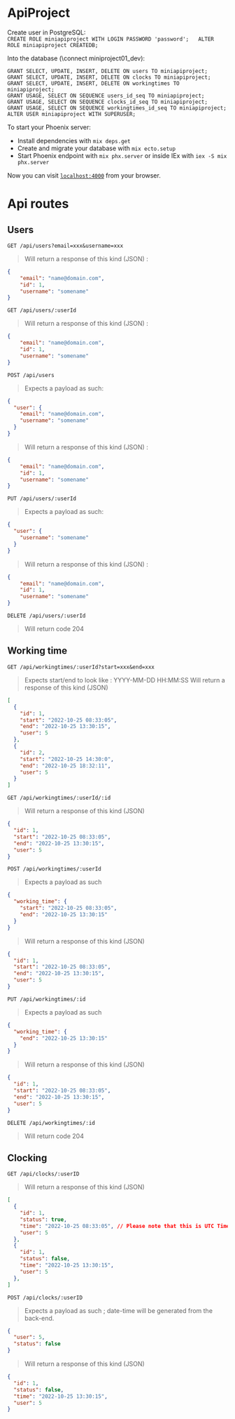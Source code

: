 # ApiProject

Create user in PostgreSQL:  
  ``CREATE ROLE miniapiproject WITH LOGIN PASSWORD 'password';  
  ALTER ROLE miniapiproject CREATEDB;
  ``

Into the database (\connect miniproject01_dev):
```
GRANT SELECT, UPDATE, INSERT, DELETE ON users TO miniapiproject;
GRANT SELECT, UPDATE, INSERT, DELETE ON clocks TO miniapiproject;
GRANT SELECT, UPDATE, INSERT, DELETE ON workingtimes TO miniapiproject;
GRANT USAGE, SELECT ON SEQUENCE users_id_seq TO miniapiproject;
GRANT USAGE, SELECT ON SEQUENCE clocks_id_seq TO miniapiproject;
GRANT USAGE, SELECT ON SEQUENCE workingtimes_id_seq TO miniapiproject;
ALTER USER miniapiproject WITH SUPERUSER;
```


To start your Phoenix server:

  * Install dependencies with `mix deps.get`
  * Create and migrate your database with `mix ecto.setup`
  * Start Phoenix endpoint with `mix phx.server` or inside IEx with `iex -S mix phx.server`

Now you can visit [`localhost:4000`](http://localhost:4000) from your browser.

# Api routes
## Users
``GET /api/users?email=xxx&username=xxx``
> Will return a response of this kind (JSON) :
```json
{
    "email": "name@domain.com",
    "id": 1,
    "username": "somename"
}
```

``GET /api/users/:userId``
> Will return a response of this kind (JSON) : 
```json
{
    "email": "name@domain.com",
    "id": 1,
    "username": "somename"
}
```

``POST /api/users``
> Expects a payload as such: 
```json
{
  "user": {
    "email": "name@domain.com",
    "username": "somename"
  }
}
```
> Will return a response of this kind (JSON) : 
```json
{
    "email": "name@domain.com",
    "id": 1,
    "username": "somename"
}
```

``PUT /api/users/:userId``
> Expects a payload as such: 
```json
{
  "user": {
    "username": "somename"
  }
}
```
> Will return a response of this kind (JSON) : 
```json
{
    "email": "name@domain.com",
    "id": 1,
    "username": "somename"
}
```

``DELETE /api/users/:userId``
> Will return code 204

## Working time
``GET /api/workingtimes/:userId?start=xxx&end=xxx``
> Expects start/end to look like : YYYY-MM-DD HH:MM:SS
> Will return a response of this kind (JSON)
```json
[
  {
    "id": 1,
    "start": "2022-10-25 08:33:05",
    "end": "2022-10-25 13:30:15",
    "user": 5
  },
  {
    "id": 2,
    "start": "2022-10-25 14:30:0",
    "end": "2022-10-25 18:32:11",
    "user": 5
  }
]


```

``GET /api/workingtimes/:userId/:id``
> Will return a response of this kind (JSON)
```json
{  
  "id": 1,
  "start": "2022-10-25 08:33:05",
  "end": "2022-10-25 13:30:15",
  "user": 5
}
```

``POST /api/workingtimes/:userId`` 
> Expects a payload as such  
```json
{
  "working_time": {
    "start": "2022-10-25 08:33:05",
    "end": "2022-10-25 13:30:15"
  }
}
```
> Will return a response of this kind (JSON)
```json
{
  "id": 1,
  "start": "2022-10-25 08:33:05",
  "end": "2022-10-25 13:30:15",
  "user": 5
}
```

``PUT /api/workingtimes/:id ``  
> Expects a payload as such  
```json
{
  "working_time": {
    "end": "2022-10-25 13:30:15"
  }
}
```
> Will return a response of this kind (JSON)
```json
{
  "id": 1,
  "start": "2022-10-25 08:33:05",
  "end": "2022-10-25 13:30:15",
  "user": 5
}
```

``DELETE /api/workingtimes/:id ``  
> Will return code 204


## Clocking
``GET /api/clocks/:userID``
> Will return a response of this kind (JSON)
```json
[
  {
    "id": 1,
    "status": true,
    "time": "2022-10-25 08:33:05", // Please note that this is UTC Time
    "user": 5
  },
  {
    "id": 1,
    "status": false,
    "time": "2022-10-25 13:30:15",
    "user": 5
  },
]
```
``POST /api/clocks/:userID``
> Expects a payload as such ; date-time will be generated from the back-end.
```json
{
  "user": 5,
  "status": false
}
```
> Will return a response of this kind (JSON)
```json
{
  "id": 1,
  "status": false,
  "time": "2022-10-25 13:30:15",
  "user": 5
}
```
